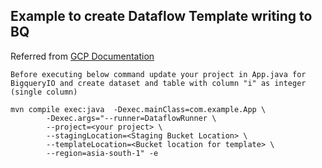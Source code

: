 ## Example to create Dataflow Template writing to BQ

Referred from [GCP Documentation](https://cloud.google.com/dataflow/docs/guides/templates/creating-templates)

` Before executing below command update your project in App.java for BigqueryIO and create dataset and table with column "i" as integer (single column)
`

```
mvn compile exec:java  -Dexec.mainClass=com.example.App \
        -Dexec.args="--runner=DataflowRunner \
        --project=<your project> \
        --stagingLocation=<Staging Bucket Location> \
        --templateLocation=<Bucket location for template> \
        --region=asia-south-1" -e 
```
